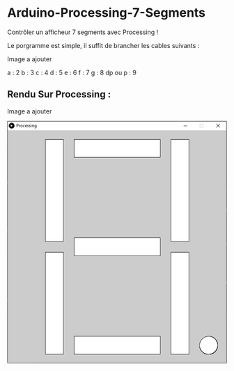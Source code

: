 # Arduino-Processing-7-Segments
Contrôler un afficheur 7 segments avec Processing !

Le porgramme est simple, il suffit de brancher les cables suivants :

Image a ajouter

a : 2
b : 3
c : 4
d : 5
e : 6
f : 7
g : 8
dp ou p : 9

## Rendu Sur Processing :

Image a ajouter

<img src="https://raw.githubusercontent.com/MaaxCoder/Arduino-Processing-7-Segments/main/Img/Processing_Windows.png" alt="Procesing Windows"/>